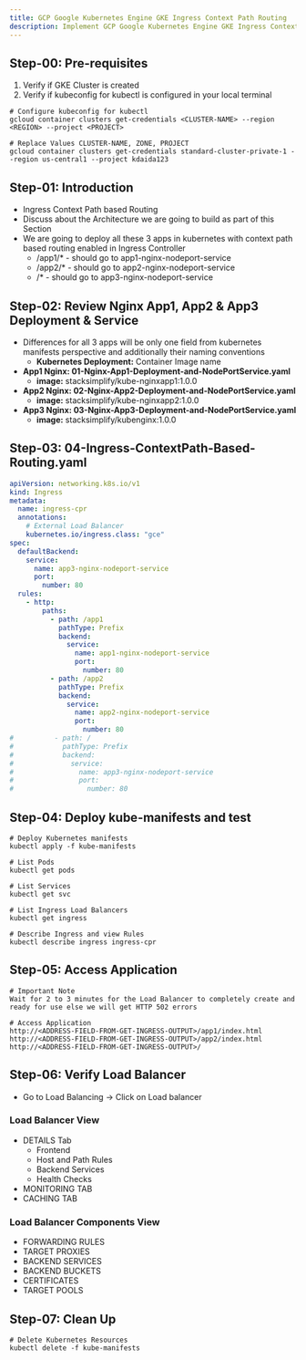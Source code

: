 ```yaml
---
title: GCP Google Kubernetes Engine GKE Ingress Context Path Routing
description: Implement GCP Google Kubernetes Engine GKE Ingress Context Path Routing
---
```

## Step-00: Pre-requisites
1. Verify if GKE Cluster is created
2. Verify if kubeconfig for kubectl is configured in your local terminal
```t
# Configure kubeconfig for kubectl
gcloud container clusters get-credentials <CLUSTER-NAME> --region <REGION> --project <PROJECT>

# Replace Values CLUSTER-NAME, ZONE, PROJECT
gcloud container clusters get-credentials standard-cluster-private-1 --region us-central1 --project kdaida123
```

## Step-01: Introduction
- Ingress Context Path based Routing
- Discuss about the Architecture we are going to build as part of this Section
- We are going to deploy all these 3 apps in kubernetes with context path based routing enabled in Ingress Controller
  - /app1/* - should go to app1-nginx-nodeport-service
  - /app2/* - should go to app2-nginx-nodeport-service
  - /*    - should go to  app3-nginx-nodeport-service


## Step-02: Review Nginx App1, App2 & App3 Deployment & Service
- Differences for all 3 apps will be only one field from kubernetes manifests perspective and additionally their naming conventions
  - **Kubernetes Deployment:** Container Image name
- **App1 Nginx: 01-Nginx-App1-Deployment-and-NodePortService.yaml**
  - **image:** stacksimplify/kube-nginxapp1:1.0.0
- **App2 Nginx: 02-Nginx-App2-Deployment-and-NodePortService.yaml**
  - **image:** stacksimplify/kube-nginxapp2:1.0.0
- **App3 Nginx: 03-Nginx-App3-Deployment-and-NodePortService.yaml**
  - **image:** stacksimplify/kubenginx:1.0.0


## Step-03: 04-Ingress-ContextPath-Based-Routing.yaml
```yaml
apiVersion: networking.k8s.io/v1
kind: Ingress
metadata:
  name: ingress-cpr
  annotations:
    # External Load Balancer  
    kubernetes.io/ingress.class: "gce"  
spec: 
  defaultBackend:
    service:
      name: app3-nginx-nodeport-service
      port:
        number: 80                            
  rules:
    - http:
        paths:           
          - path: /app1
            pathType: Prefix
            backend:
              service:
                name: app1-nginx-nodeport-service
                port: 
                  number: 80
          - path: /app2
            pathType: Prefix
            backend:
              service:
                name: app2-nginx-nodeport-service
                port: 
                  number: 80
#          - path: /
#            pathType: Prefix
#            backend:
#              service:
#                name: app3-nginx-nodeport-service
#                port: 
#                  number: 80                           
```

## Step-04: Deploy kube-manifests and test
```t
# Deploy Kubernetes manifests
kubectl apply -f kube-manifests

# List Pods
kubectl get pods

# List Services
kubectl get svc

# List Ingress Load Balancers
kubectl get ingress

# Describe Ingress and view Rules
kubectl describe ingress ingress-cpr
```

## Step-05: Access Application
```t
# Important Note
Wait for 2 to 3 minutes for the Load Balancer to completely create and ready for use else we will get HTTP 502 errors

# Access Application
http://<ADDRESS-FIELD-FROM-GET-INGRESS-OUTPUT>/app1/index.html
http://<ADDRESS-FIELD-FROM-GET-INGRESS-OUTPUT>/app2/index.html
http://<ADDRESS-FIELD-FROM-GET-INGRESS-OUTPUT>/
```


## Step-06: Verify Load Balancer
- Go to Load Balancing -> Click on Load balancer
### Load Balancer View 
- DETAILS Tab
  - Frontend
  - Host and Path Rules
  - Backend Services
  - Health Checks
- MONITORING TAB
- CACHING TAB 
### Load Balancer Components View
- FORWARDING RULES
- TARGET PROXIES
- BACKEND SERVICES
- BACKEND BUCKETS
- CERTIFICATES
- TARGET POOLS


## Step-07: Clean Up
```t
# Delete Kubernetes Resources
kubectl delete -f kube-manifests
```
